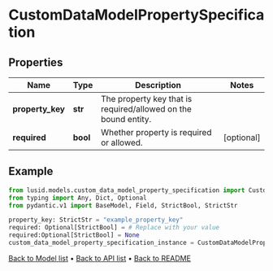# CustomDataModelPropertySpecification

## Properties
Name | Type | Description | Notes
------------ | ------------- | ------------- | -------------
**property_key** | **str** | The property key that is required/allowed on the bound entity. | 
**required** | **bool** | Whether property is required or allowed. | [optional] 
## Example

```python
from lusid.models.custom_data_model_property_specification import CustomDataModelPropertySpecification
from typing import Any, Dict, Optional
from pydantic.v1 import BaseModel, Field, StrictBool, StrictStr

property_key: StrictStr = "example_property_key"
required: Optional[StrictBool] = # Replace with your value
required:Optional[StrictBool] = None
custom_data_model_property_specification_instance = CustomDataModelPropertySpecification(property_key=property_key, required=required)

```

[Back to Model list](../README.md#documentation-for-models) &#8226; [Back to API list](../README.md#documentation-for-api-endpoints) &#8226; [Back to README](../README.md)

